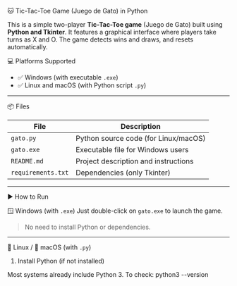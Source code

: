 🐱 Tic-Tac-Toe Game (Juego de Gato) in Python

This is a simple two-player **Tic-Tac-Toe game** (Juego de Gato) built using **Python and Tkinter**. It features a graphical interface where players take turns as X and O. The game detects wins and draws, and resets automatically.

💻 Platforms Supported

- ✅ Windows (with executable `.exe`)
- ✅ Linux and macOS (with Python script `.py`)

---

📦 Files

| File        | Description                             |
|-------------|-----------------------------------------|
| `gato.py`   | Python source code (for Linux/macOS)    |
| `gato.exe`  | Executable file for Windows users       |
| `README.md` | Project description and instructions    |
| `requirements.txt` | Dependencies (only Tkinter)     |

---

▶️ How to Run

🪟 Windows (with `.exe`)
Just double-click on `gato.exe` to launch the game.  
> No need to install Python or dependencies.

---

🐧 Linux / 🍎 macOS (with `.py`)

1. Install Python (if not installed)

Most systems already include Python 3. To check:
python3 --version
